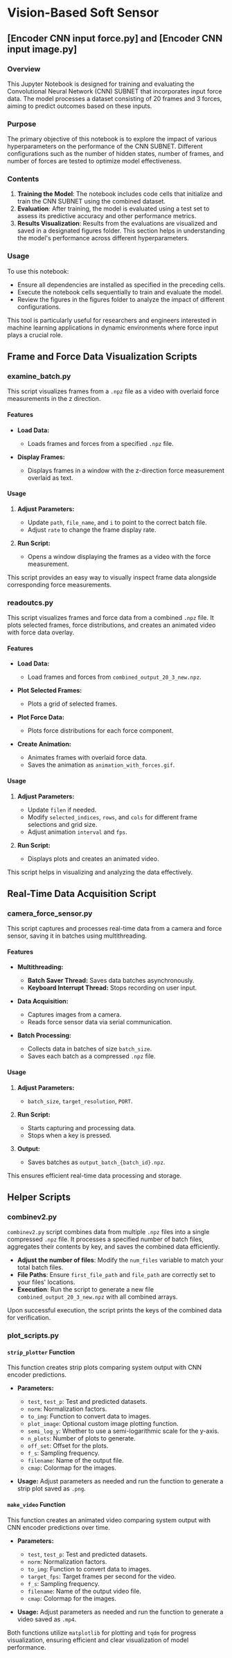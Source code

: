 # Vision-Based Soft Sensor
## [Encoder CNN input force.py] and [Encoder CNN input image.py]

### Overview
This Jupyter Notebook is designed for training and evaluating the Convolutional Neural Network (CNN) SUBNET that incorporates input force data. The model processes a dataset consisting of 20 frames and 3 forces, aiming to predict outcomes based on these inputs.

### Purpose
The primary objective of this notebook is to explore the impact of various hyperparameters on the performance of the CNN SUBNET. Different configurations such as the number of hidden states, number of frames, and number of forces are tested to optimize model effectiveness.

### Contents
1. **Training the Model**: The notebook includes code cells that initialize and train the CNN SUBNET using the combined dataset.
2. **Evaluation**: After training, the model is evaluated using a test set to assess its predictive accuracy and other performance metrics.
3. **Results Visualization**: Results from the evaluations are visualized and saved in a designated figures folder. This section helps in understanding the model's performance across different hyperparameters.

### Usage
To use this notebook:
- Ensure all dependencies are installed as specified in the preceding cells.
- Execute the notebook cells sequentially to train and evaluate the model.
- Review the figures in the figures folder to analyze the impact of different configurations.

This tool is particularly useful for researchers and engineers interested in machine learning applications in dynamic environments where force input plays a crucial role.


## Frame and Force Data Visualization Scripts
### examine_batch.py
This script visualizes frames from a `.npz` file as a video with overlaid force measurements in the z direction.

#### Features

- **Load Data:**
  - Loads frames and forces from a specified `.npz` file.

- **Display Frames:**
  - Displays frames in a window with the z-direction force measurement overlaid as text.

#### Usage

1. **Adjust Parameters:**
   - Update `path`, `file_name`, and `i` to point to the correct batch file.
   - Adjust `rate` to change the frame display rate.

2. **Run Script:**
   - Opens a window displaying the frames as a video with the force measurement.

This script provides an easy way to visually inspect frame data alongside corresponding force measurements.

### readoutcs.py

This script visualizes frames and force data from a combined `.npz` file. It plots selected frames, force distributions, and creates an animated video with force data overlay.

#### Features

- **Load Data:**
  - Load frames and forces from `combined_output_20_3_new.npz`.

- **Plot Selected Frames:**
  - Plots a grid of selected frames.

- **Plot Force Data:**
  - Plots force distributions for each force component.

- **Create Animation:**
  - Animates frames with overlaid force data.
  - Saves the animation as `animation_with_forces.gif`.

#### Usage

1. **Adjust Parameters:**
   - Update `filen` if needed.
   - Modify `selected_indices`, `rows`, and `cols` for different frame selections and grid size.
   - Adjust animation `interval` and `fps`.

2. **Run Script:**
   - Displays plots and creates an animated video.

This script helps in visualizing and analyzing the data effectively.

## Real-Time Data Acquisition Script
### camera_force_sensor.py
This script captures and processes real-time data from a camera and force sensor, saving it in batches using multithreading.

#### Features

- **Multithreading:** 
  - **Batch Saver Thread:** Saves data batches asynchronously.
  - **Keyboard Interrupt Thread:** Stops recording on user input.
  
- **Data Acquisition:**
  - Captures images from a camera.
  - Reads force sensor data via serial communication.

- **Batch Processing:** 
  - Collects data in batches of size `batch_size`.
  - Saves each batch as a compressed `.npz` file.

#### Usage

1. **Adjust Parameters:**
   - `batch_size`, `target_resolution`, `PORT`.

2. **Run Script:**
   - Starts capturing and processing data.
   - Stops when a key is pressed.

3. **Output:**
   - Saves batches as `output_batch_{batch_id}.npz`.

This ensures efficient real-time data processing and storage.

## Helper Scripts

### combinev2.py

`combinev2.py` script combines data from multiple `.npz` files into a single compressed `.npz` file. It processes a specified number of batch files, aggregates their contents by key, and saves the combined data efficiently.

- **Adjust the number of files**: Modify the `num_files` variable to match your total batch files.
- **File Paths**: Ensure `first_file_path` and `file_path` are correctly set to your files' locations.
- **Execution**: Run the script to generate a new file `combined_output_20_3_new.npz` with all combined arrays.

Upon successful execution, the script prints the keys of the combined data for verification.

### plot_scripts.py

#### `strip_plotter` Function

This function creates strip plots comparing system output with CNN encoder predictions.

- **Parameters:**
  - `test`, `test_p`: Test and predicted datasets.
  - `norm`: Normalization factors.
  - `to_img`: Function to convert data to images.
  - `plot_image`: Optional custom image plotting function.
  - `semi_log_y`: Whether to use a semi-logarithmic scale for the y-axis.
  - `n_plots`: Number of plots to generate.
  - `off_set`: Offset for the plots.
  - `f_s`: Sampling frequency.
  - `filename`: Name of the output file.
  - `cmap`: Colormap for the images.

- **Usage:** 
  Adjust parameters as needed and run the function to generate a strip plot saved as `.png`.

#### `make_video` Function

This function creates an animated video comparing system output with CNN encoder predictions over time.

- **Parameters:**
  - `test`, `test_p`: Test and predicted datasets.
  - `norm`: Normalization factors.
  - `to_img`: Function to convert data to images.
  - `target_fps`: Target frames per second for the video.
  - `f_s`: Sampling frequency.
  - `filename`: Name of the output video file.
  - `cmap`: Colormap for the images.

- **Usage:** 
  Adjust parameters as needed and run the function to generate a video saved as `.mp4`.

Both functions utilize `matplotlib` for plotting and `tqdm` for progress visualization, ensuring efficient and clear visualization of model performance.

